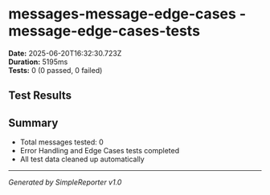 # messages-message-edge-cases - message-edge-cases-tests

**Date:** 2025-06-20T16:32:30.723Z  
**Duration:** 5195ms  
**Tests:** 0 (0 passed, 0 failed)

## Test Results



## Summary

- Total messages tested: 0
- Error Handling and Edge Cases tests completed
- All test data cleaned up automatically

---
*Generated by SimpleReporter v1.0*
